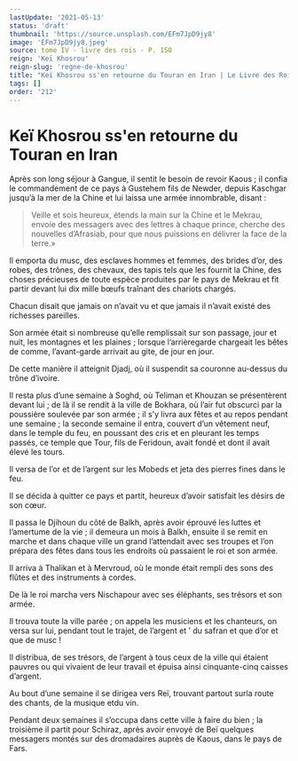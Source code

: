 ```yaml
---
lastUpdate: '2021-05-13'
status: 'draft'
thumbnail: 'https://source.unsplash.com/EFm7JpD9jy8'
image: 'EFm7JpD9jy8.jpeg'
source: tome IV - livre des rois - P. 150
reign: 'Keï Khosrou'
reign-slug: 'regne-de-khosrou'
title: "Keï Khosrou ss'en retourne du Touran en Iran | Le Livre des Rois | Shâhnâmeh"
tags: []
order: '212'
---
```


# Keï Khosrou ss'en retourne du Touran en Iran

Après son long séjour à Gangue, il sentit le besoin de revoir Kaous ; il confia le commandement de ce pays à Gustehem fils de Newder, depuis Kaschgar jusqu’à la mer de la Chine et lui laissa une armée innombrable, disant :

> Veille et sois heureux, étends la main sur la Chine et le Mekrau, envoie des messagers avec des lettres à chaque prince, cherche des nouvelles d’Afrasiab, pour que nous puissions en délivrer la face de la terre.»

Il emporta du musc, des esclaves hommes et femmes, des brides d’or, des robes, des trônes, des chevaux, des tapis tels que les fournit la Chine, des choses précieuses de toute espèce produites par le pays de Mekrau et fit partir devant lui dix mille bœufs traînant des chariots chargés.

Chacun disait que jamais on n’avait vu et que jamais il n’avait existé des richesses pareilles.

Son armée était si nombreuse qu’elle remplissait sur son passage, jour et nuit, les montagnes et les plaines ; lorsque l’arrièregarde chargeait les bêtes de comme, l’avant-garde arrivait au gite, de jour en jour.

De cette manière il atteignit Djadj, où il suspendit sa couronne au-dessus du trône d’ivoire.

Il resta plus d’une semaine à Soghd, où Teliman et Khouzan se présentèrent devant lui ; de là il se rendit à la ville de Bokhara, où l’air fut obscurci par la poussière soulevée par son armée ; il s’y livra aux fêtes et au repos pendant une semaine ; la seconde semaine il entra, couvert d’un vêtement neuf, dans le temple du feu, en poussant des cris et en pleurant les temps passés, ce temple que Tour, fils de Feridoun, avait fondé et dont il avait élevé les tours.

Il versa de l’or et de l’argent sur les Mobeds et jeta des pierres fines dans le feu.

Il se décida à quitter ce pays et partit, heureux d’avoir satisfait les désirs de son cœur.

Il passa le Djihoun du côté de Balkh, après avoir éprouvé les luttes et l’amertume de la vie ; il demeura un mois à Balkh, ensuite il se remit en marche et dans chaque ville un grand l’attendait avec ses troupes et l’on prépara des fêtes dans tous les endroits où passaient le roi et son armée.

Il arriva à Thalikan et à Mervroud, où le monde était rempli des sons des flûtes et des instruments à cordes.

De là le roi marcha vers Nischapour avec ses éléphants, ses trésors et son armée.

Il trouva toute la ville parée ; on appela les musiciens et les chanteurs, on versa sur lui, pendant tout le trajet, de l’argent et ’
du safran et que d’or et que de musc !

Il distribua, de ses trésors, de l’argent à tous ceux de la ville qui étaient pauvres ou qui vivaient de leur travail et épuisa ainsi cinquante-cinq caisses d’argent.

Au bout d’une semaine il se dirigea vers Reï, trouvant partout surla route des chants, de la musique etdu vin.

Pendant deux semaines il s’occupa dans cette ville à faire du bien ; la troisième il partit pour Schiraz, après avoir envoyé de Beï quelques messagers montés sur des dromadaires auprès de Kaous, dans le pays de Fars.
